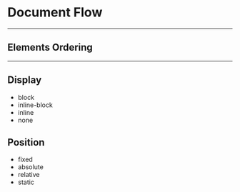 # Document Flow

---

## Elements Ordering

---

## Display

* block
* inline-block
* inline
* none

## Position

* fixed
* absolute
* relative
* static
